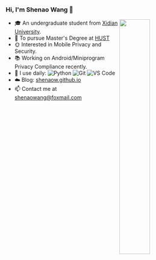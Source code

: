### Hi, I'm Shenao Wang 👋 
<img align="right" width="40%" src="https://github-readme-stats.vercel.app/api/top-langs/?username=shenaow&layout=compact&show_icons=true&count_private=false">

- 🎓 An undergraduate student from [Xidian University](https://www.xidian.edu.cn/).
- :space_invader: To pursue Master's Degree at [HUST](https://www.hust.edu.cn/)
- 🌞 Interested in Mobile Privacy and Security.
- 📚 Working on Android/Miniprogram Privacy Compliance recently.
- 🚀 I use daily: ![Python](https://img.shields.io/badge/-Python-8fcfd1?style=plastic&logo=Python)
     ![Git](https://img.shields.io/badge/-Git-black?style=plastic&logo=git)
     ![VS Code](https://img.shields.io/badge/-VS%20Code-007ACC?style=plastic&logo=visual-studio-code)
- ☁️ Blog: [shenaow.github.io](https://shenaow.github.io/)
- 📫 Contact me at shenaowang@foxmail.com
